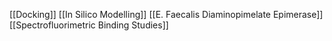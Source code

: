 [[Docking]]
[[In Silico Modelling]]
[[E. Faecalis Diaminopimelate Epimerase]]
[[Spectrofluorimetric Binding Studies]]
